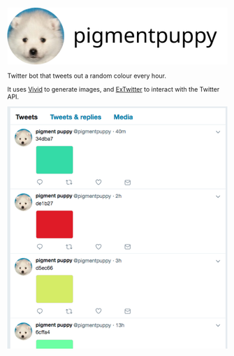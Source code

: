 ![pigmentpuppy](img/pigmentpuppy.png)

Twitter bot that tweets out a random colour every hour. 

It uses 
[Vivid](https://github.com/jamesotron/vivid.ex) to generate images, 
and 
[ExTwitter](https://github.com/parroty/extwitter)
to interact with the Twitter API.

<p align="center">
  <img src="img/example.png" />
</p>
